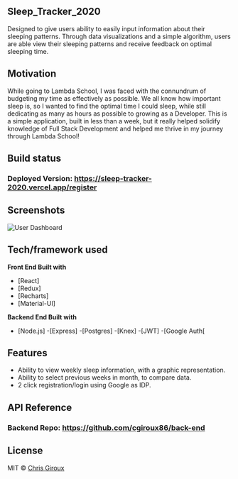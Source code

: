 ## Sleep_Tracker_2020
Designed to give users ability to easily input information about their sleeping patterns. Through data visualizations and a simple algorithm, users are able view their sleeping patterns and receive feedback on optimal sleeping time. 

## Motivation
While going to Lambda School, I was faced with the connundrum of budgeting my time as effectively as possible. We all know how important sleep is, so I wanted to find the optimal time I could sleep, while still dedicating as many as hours as possible to growing as a Developer. This is a simple application, built in less than a week, but it really helped solidify knowledge of Full Stack Development and helped me thrive in my journey through Lambda School!

## Build status

### Deployed Version: https://sleep-tracker-2020.vercel.app/register

## Screenshots
![User Dashboard](https://user-images.githubusercontent.com/59579733/92641392-ad0f9e00-f2ac-11ea-8a12-8650593c87db.png)


## Tech/framework used

<b>Front End Built with</b>
- [React]
- [Redux]
- [Recharts]
- [Material-UI]

<b>Backend End Built with</b>
- [Node.js]
-[Express]
-[Postgres]
-[Knex]
-[JWT]
-[Google Auth[



## Features

- Ability to view weekly sleep information, with a graphic representation.
- Ability to select previous weeks in month, to compare data.
- 2 click registration/login using Google as IDP.


## API Reference

### Backend Repo: https://github.com/cgiroux86/back-end

## License

MIT © [Chris Giroux]()
